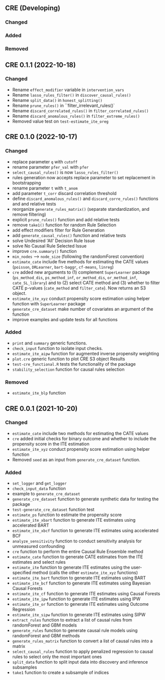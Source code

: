 ## CRE (Developing)

### Changed

### Added

### Removed 



## CRE 0.1.1 (2022-10-18)

### Changed

* Rename `effect_modifier` variable in `intervention_vars`
* Rename `lasso_rules_filter()` in `discover_causal_rules()`
* Rename `split_data()` in `honest_splitting()`
* Rename `prune_rules()` in ``filter_irrelevant_rules()`
* Rename `discard_correlated_rules()` in `filter_correlated_rules()`
* Rename `discard_anomalous_rules()` in `filter_extreme_rules()`
* Removed value test on `test-estimate_ite_oreg`

## CRE 0.1.0 (2022-10-17)

### Changed

* replace parameter `q` with `cutoff`
* rename parameter `pfer_val` with `pfer`
* `select_causal_rules()` is now `lasso_rules_filter()`
* rules generation now accepts replace parameter to set replacement in bootstrapping
* rename parameter `t` with `t_anom`
* add parameter `t_corr` discard correlation threshold
* define `discard_anomalous_rules()` and `discard_corre_rules()` functions and 
and relative tests
* reorganize `generate_rules_matrix()` (separate standardization, and remove filtering)
* explicit `prune_rules()` function and add relative tests
* remove `take1()` function for random Rule Selection
* add effect modifiers filter for Rule Generation
* add `generate_causal_rules()` function and relative tests
* solve Undesired 'All' Decision Rule Issue
* solve No Causal Rule Selected Issue
* improve `cre.summary()` function
* `min_nodes` --> `node_size` (following the randomForest convention)
* `estimate_cate` include five methods for estimating the CATE values (`poisson`, `DRLearner`, `bart-baggr`, `cf-means`, `linreg`)
* `cre` added new arguments to (1) complement `SuperLearner` package (`ps_method_dis`, `ps_method_inf`, `or_method_dis`, `or_method_inf`, `cate_SL_library`) and to (2) select CATE method and (3) whether to filter CATE p-values (`cate_method` and `filter_cate`). 
Now returns an S3 object.
* `estimate_ite_xyz` conduct propensity score estimation using helper function with `SuperLearner` package
* `generate_cre_dataset` make number of covariates an argument of the function
* improve examples and update tests for all functions


### Added
* `print` and `summary` generic functions.
* `check_input` function to isolate input checks.
* `estimate_ite_aipw` function for augmented inverse propensity weighting
* `plot.cre` generic function to plot CRE S3 object Results
* `test-cre_functional.R` tests the functionality of the package
* `stability_selection` function for causal rules selection

### Removed

* `estimate_ite_blp` function

## CRE 0.0.1 (2021-10-20)

### Changed
* `estimate_cate` include two methods for estimating the CATE values
* `cre` added initial checks for binary outcome and whether to include the propensity score in the ITE estimation
* `estimate_ite_xyz` conduct propensity score estimation using helper function
* Removed `seed` as an input from `generate_cre_dataset` function.

### Added
* `set_logger` and `get_logger`
* `check_input_data` function
* example to `generate_cre_dataset`
* `generate_cre_dataset` function to generate synthetic data for testing the package
* `test-generate_cre_dataset` function test
* `estimate_ps` function to estimate the propensity score
* `estimate_ite_xbart` function to generate ITE estimates using accelerated BART
* `estimate_ite_xbcf` function to generate ITE estimates using accelerated BCF
* `analyze_sensitivity` function to conduct sensitivity analysis for unmeasured confounding
* `cre` function to perform the entire Causal Rule Ensemble method
* `estimate_cate` function to generate CATE estimates from the ITE estimates and select rules
* `estimate_ite` function to generate ITE estimates using the user-specified method (calls the other `estimate_ite_xyz` functions)
* `estimate_ite_bart` function to generate ITE estimates using BART
* `estimate_ite_bcf` function to generate ITE estimates using Bayesian Causal Forests
* `estimate_ite_cf` function to generate ITE estimates using Causal Forests
* `estimate_ite_ipw` function to generate ITE estimates using IPW
* `estimate_ite_or` function to generate ITE estimates using Outcome Regression
* `estimate_ite_sipw` function to generate ITE estimates using SIPW
* `extract_rules` function to extract a list of causal rules from randomForest and GBM models
* `generate_rules` function to generate causal rule models using randomForest and GBM methods
* `generate_rules_matrix` function to convert a list of causal rules into a matrix
* `select_causal_rules` function to apply penalized regression to causal rules to select only the most important ones
* `split_data` function to split input data into discovery and inference subsamples
* `take1` function to create a subsample of indices
